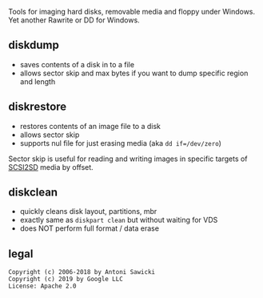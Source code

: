 Tools for imaging hard disks, removable media and floppy under Windows.
Yet another Rawrite or DD for Windows.

## diskdump
* saves contents of a disk in to a file
* allows sector skip and max bytes if you want to dump specific region and length

## diskrestore 
* restores contents of an image file to a disk
* allows sector skip 
* supports nul file for just erasing media (aka `dd if=/dev/zero`)

Sector skip is useful for reading and writing images in specific targets of [SCSI2SD](https://github.com/vivier/SCSI2SD) media by offset.

## diskclean
* quickly cleans disk layout, partitions, mbr
* exactly same as `diskpart clean` but without waiting for VDS
* does NOT perform full format / data erase

## legal

```
Copyright (c) 2006-2018 by Antoni Sawicki
Copyright (c) 2019 by Google LLC
License: Apache 2.0
```
